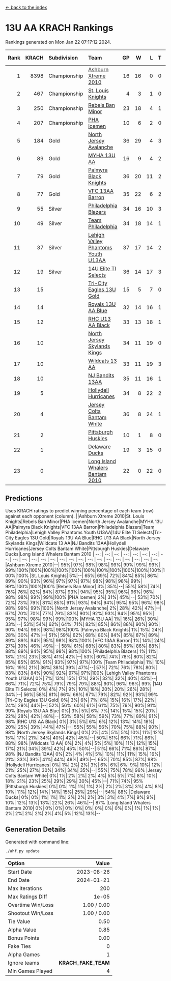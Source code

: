 [<- back to the index](readme.md)
# 13U AA KRACH Rankings
Rankings generated on Mon Jan 22 07:17:12 2024.

Rank|KRACH|Subdivision|Team|GP|W|L|T|OTW|OTL|SoS|Exp Wins|Win Diff
---:|---:|:---|:---|---:|---:|---:|---:|---:|---:|---:|---:|---:
1|8398|Championship|[Ashburn Xtreme 2010](https://gamesheetstats.com/seasons/3659/teams/140527/schedule)|16|16|0|0|0|0|95|16.8|-0.0
2|467|Championship|[St. Louis Knights](https://gamesheetstats.com/seasons/3659/teams/143323/schedule)|4|3|1|0|0|0|1702|3.8|-0.0
3|250|Championship|[Rebels Ban Minor](https://gamesheetstats.com/seasons/3659/teams/140539/schedule)|23|18|4|1|0|0|741|19.4|0.0
4|207|Championship|[PHA Icemen](https://gamesheetstats.com/seasons/3659/teams/143321/schedule)|10|6|2|0|2|0|67|8.9|0.0
5|184|Gold|[North Jersey Avalanche](https://gamesheetstats.com/seasons/3659/teams/140535/schedule)|36|29|4|3|0|0|264|31.4|0.0
6|89|Gold|[MYHA 13U AA](https://gamesheetstats.com/seasons/3659/teams/140533/schedule)|16|9|4|2|1|0|64|11.9|0.0
7|79|Gold|[Palmyra Black Knights](https://gamesheetstats.com/seasons/3659/teams/140537/schedule)|36|20|11|2|3|0|499|24.9|0.0
8|77|Gold|[VFC 13AA Barron](https://gamesheetstats.com/seasons/3659/teams/140544/schedule)|35|22|6|2|2|3|46|25.9|0.0
9|55|Silver|[Philadelphia Blazers](https://gamesheetstats.com/seasons/3659/teams/140538/schedule)|34|16|10|3|3|2|529|21.4|0.0
10|49|Silver|[Team Philadelphia](https://gamesheetstats.com/seasons/3659/teams/140542/schedule)|34|18|14|1|0|1|535|19.4|0.0
11|37|Silver|[Lehigh Valley Phantoms Youth U13AA](https://gamesheetstats.com/seasons/3659/teams/140531/schedule)|37|17|14|2|1|3|279|19.9|0.0
12|19|Silver|[14U Elite TI Selects](https://gamesheetstats.com/seasons/3659/teams/140526/schedule)|36|14|17|3|1|1|494|17.4|0.0
13|15||[Tri-City Eagles 13U Gold](https://gamesheetstats.com/seasons/3659/teams/140543/schedule)|15|5|7|0|1|2|47|6.9|0.0
14|14||[Royals 13U AA Blue](https://gamesheetstats.com/seasons/3659/teams/140541/schedule)|32|14|16|1|0|1|46|15.4|0.0
15|12||[RHC U13 AA Black](https://gamesheetstats.com/seasons/3659/teams/140540/schedule)|33|13|18|1|1|0|45|15.4|0.0
16|10||[North Jersey Skylands Kings](https://gamesheetstats.com/seasons/3659/teams/140536/schedule)|34|11|19|0|3|1|53|14.9|0.0
17|10||[Wildcats 13 AA](https://gamesheetstats.com/seasons/3659/teams/140545/schedule)|33|11|19|3|0|0|46|13.4|0.0
18|10||[NJ Bandits 13AA](https://gamesheetstats.com/seasons/3659/teams/140534/schedule)|35|11|16|1|2|5|286|14.4|0.0
19|5||[Hollydell Hurricanes](https://gamesheetstats.com/seasons/3659/teams/140529/schedule)|34|8|22|2|2|0|278|11.9|0.0
20|4||[Jersey Colts Bantam White](https://gamesheetstats.com/seasons/3659/teams/140530/schedule)|36|8|24|1|1|2|47|10.4|0.0
21|2||[Pittsburgh Huskies](https://gamesheetstats.com/seasons/3659/teams/149413/schedule)|10|1|8|0|0|1|843|1.9|0.0
22|1||[Delaware Ducks](https://gamesheetstats.com/seasons/3659/teams/140528/schedule)|19|3|15|0|0|1|30|3.9|0.0
23|0||[Long Island Whalers Bantam 2010](https://gamesheetstats.com/seasons/3659/teams/140532/schedule)|22|0|22|0|0|0|53|0.9|0.0

## Predictions
Uses KRACH ratings to predict winning percentage of each team (row) against each opponent (column).
||Ashburn Xtreme 2010|St. Louis Knights|Rebels Ban Minor|PHA Icemen|North Jersey Avalanche|MYHA 13U AA|Palmyra Black Knights|VFC 13AA Barron|Philadelphia Blazers|Team Philadelphia|Lehigh Valley Phantoms Youth U13AA|14U Elite TI Selects|Tri-City Eagles 13U Gold|Royals 13U AA Blue|RHC U13 AA Black|North Jersey Skylands Kings|Wildcats 13 AA|NJ Bandits 13AA|Hollydell Hurricanes|Jersey Colts Bantam White|Pittsburgh Huskies|Delaware Ducks|Long Island Whalers Bantam 2010
| --: | --: | --: | --: | --: | --: | --: | --: | --: | --: | --: | --: | --: | --: | --: | --: | --: | --: | --: | --: | --: | --: | --: | --: 
|Ashburn Xtreme 2010|--| 95%| 97%| 98%| 98%| 99%| 99%| 99%| 99%| 99%|100%|100%|100%|100%|100%|100%|100%|100%|100%|100%|100%|100%|100%
|St. Louis Knights|  5%|--| 65%| 69%| 72%| 84%| 85%| 86%| 89%| 90%| 93%| 96%| 97%| 97%| 97%| 98%| 98%| 98%| 99%| 99%|100%|100%|100%
|Rebels Ban Minor|  3%| 35%|--| 55%| 58%| 74%| 76%| 76%| 82%| 84%| 87%| 93%| 94%| 95%| 95%| 96%| 96%| 96%| 98%| 98%| 99%| 99%|100%
|PHA Icemen|  2%| 31%| 45%|--| 53%| 70%| 72%| 73%| 79%| 81%| 85%| 91%| 93%| 94%| 94%| 95%| 95%| 96%| 98%| 98%| 99%| 99%|100%
|North Jersey Avalanche|  2%| 28%| 42%| 47%|--| 67%| 70%| 70%| 77%| 79%| 83%| 90%| 92%| 93%| 94%| 95%| 95%| 95%| 97%| 98%| 99%| 99%|100%
|MYHA 13U AA|  1%| 16%| 26%| 30%| 33%|--| 53%| 54%| 62%| 64%| 71%| 82%| 85%| 86%| 88%| 90%| 90%| 90%| 94%| 96%| 98%| 98%|100%
|Palmyra Black Knights|  1%| 15%| 24%| 28%| 30%| 47%|--| 51%| 59%| 62%| 68%| 80%| 84%| 85%| 87%| 89%| 89%| 89%| 94%| 95%| 98%| 98%|100%
|VFC 13AA Barron|  1%| 14%| 24%| 27%| 30%| 46%| 49%|--| 58%| 61%| 68%| 80%| 83%| 85%| 86%| 88%| 88%| 89%| 94%| 95%| 98%| 98%|100%
|Philadelphia Blazers|  1%| 11%| 18%| 21%| 23%| 38%| 41%| 42%|--| 53%| 60%| 74%| 78%| 80%| 82%| 85%| 85%| 85%| 91%| 93%| 97%| 97%|100%
|Team Philadelphia|  1%| 10%| 16%| 19%| 21%| 36%| 38%| 39%| 47%|--| 57%| 72%| 76%| 78%| 80%| 83%| 83%| 84%| 90%| 92%| 97%| 97%|100%
|Lehigh Valley Phantoms Youth U13AA|  0%|  7%| 13%| 15%| 17%| 29%| 32%| 32%| 40%| 43%|--| 66%| 71%| 72%| 75%| 79%| 79%| 79%| 88%| 90%| 96%| 96%| 99%
|14U Elite TI Selects|  0%|  4%|  7%|  9%| 10%| 18%| 20%| 20%| 26%| 28%| 34%|--| 56%| 58%| 61%| 66%| 66%| 67%| 79%| 82%| 92%| 93%| 99%
|Tri-City Eagles 13U Gold|  0%|  3%|  6%|  7%|  8%| 15%| 16%| 17%| 22%| 24%| 29%| 44%|--| 52%| 56%| 60%| 61%| 61%| 75%| 79%| 90%| 91%| 99%
|Royals 13U AA Blue|  0%|  3%|  5%|  6%|  7%| 14%| 15%| 15%| 20%| 22%| 28%| 42%| 48%|--| 53%| 58%| 58%| 59%| 73%| 77%| 89%| 91%| 98%
|RHC U13 AA Black|  0%|  3%|  5%|  6%|  6%| 12%| 13%| 14%| 18%| 20%| 25%| 39%| 44%| 47%|--| 55%| 55%| 56%| 70%| 75%| 88%| 90%| 98%
|North Jersey Skylands Kings|  0%|  2%|  4%|  5%|  5%| 10%| 11%| 12%| 15%| 17%| 21%| 34%| 40%| 42%| 45%|--| 50%| 51%| 66%| 71%| 86%| 88%| 98%
|Wildcats 13 AA|  0%|  2%|  4%|  5%|  5%| 10%| 11%| 12%| 15%| 17%| 21%| 34%| 39%| 42%| 45%| 50%|--| 51%| 66%| 71%| 86%| 87%| 98%
|NJ Bandits 13AA|  0%|  2%|  4%|  4%|  5%| 10%| 11%| 11%| 15%| 16%| 21%| 33%| 39%| 41%| 44%| 49%| 49%|--| 65%| 70%| 85%| 87%| 98%
|Hollydell Hurricanes|  0%|  1%|  2%|  2%|  3%|  6%|  6%|  6%|  9%| 10%| 12%| 21%| 25%| 27%| 30%| 34%| 34%| 35%|--| 55%| 75%| 78%| 96%
|Jersey Colts Bantam White|  0%|  1%|  2%|  2%|  2%|  4%|  5%|  5%|  7%|  8%| 10%| 18%| 21%| 23%| 25%| 29%| 29%| 30%| 45%|--| 71%| 74%| 95%
|Pittsburgh Huskies|  0%|  0%|  1%|  1%|  1%|  2%|  2%|  2%|  3%|  3%|  4%|  8%| 10%| 11%| 12%| 14%| 14%| 15%| 25%| 29%|--| 54%| 88%
|Delaware Ducks|  0%|  0%|  1%|  1%|  1%|  2%|  2%|  2%|  3%|  3%|  4%|  7%|  9%|  9%| 10%| 12%| 13%| 13%| 22%| 26%| 46%|--| 87%
|Long Island Whalers Bantam 2010|  0%|  0%|  0%|  0%|  0%|  0%|  0%|  0%|  0%|  0%|  1%|  1%|  1%|  2%|  2%|  2%|  2%|  2%|  4%|  5%| 12%| 13%|--

## Generation Details

Generated with command line:
```
./ahf.py update
```

| Option | Value |
| :----- | ----: |
| Start Date | 2023-08-26 |
| End Date | 2024-01-21 |
| Max Iterations | 200 |
| Max Ratings Diff | 1e-05 |
| Overtime Win/Loss | 1.00 / 0.00 |
| Shootout Win/Loss | 1.00 / 0.00 |
| Tie Value | 0.50 |
| Alpha Value | 0.85 |
| Bonus Points | 0.00 |
| Fake Ties | 0 |
| Alpha Games | 1 |
| Ignore teams | __KRACH_FAKE_TEAM__ |
| Min Games Played | 4 |

